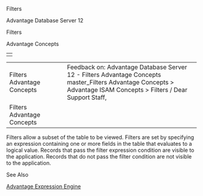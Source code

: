 Filters




Advantage Database Server 12  

Filters

Advantage Concepts

|  |
| --- |
|  |

|  |  |  |  |  |
| --- | --- | --- | --- | --- |
| Filters  Advantage Concepts |  |  | Feedback on: Advantage Database Server 12 - Filters Advantage Concepts master\_Filters Advantage Concepts > Advantage ISAM Concepts > Filters / Dear Support Staff, |  |
| Filters  Advantage Concepts |  |  |  |  |

Filters allow a subset of the table to be viewed. Filters are set by specifying an expression containing one or more fields in the table that evaluates to a logical value. Records that pass the filter expression condition are visible to the application. Records that do not pass the filter condition are not visible to the application.

See Also

[Advantage Expression Engine](master_advantage_expression_engine.htm)